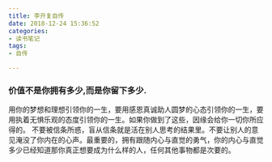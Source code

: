```yaml
---
title: 李开复自传
date: 2018-12-24 15:36:52
categories:
- 读书笔记
tags: 
- 自传

---
```



### 价值不是你拥有多少,而是你留下多少.


   用你的梦想和理想引领你的一生，要用感恩真诚助人圆梦的心态引领你的一生，要用执着无惧乐观的态度引领你的一生。如果你做到了这些，因缘会给你一切你所应得的。
   不要被信条所惑，盲从信条就是活在别人思考的结果里。不要让别人的意见淹没了你内在的心声。最重要的，拥有跟随内心与直觉的勇气，你的内心与直觉多少已经知道那你真正想要成为什么样的人，任何其他事物都是次要的。
